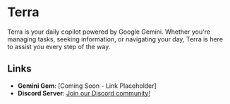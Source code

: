 # Terra

Terra is your daily copilot powered by Google Gemini. Whether you're managing tasks, seeking information, or navigating your day, Terra is here to assist you every step of the way.

## Links

- **Gemini Gem**: [Coming Soon - Link Placeholder]
- **Discord Server**: [Join our Discord community!](https://discord.gg/your-invite-link)
